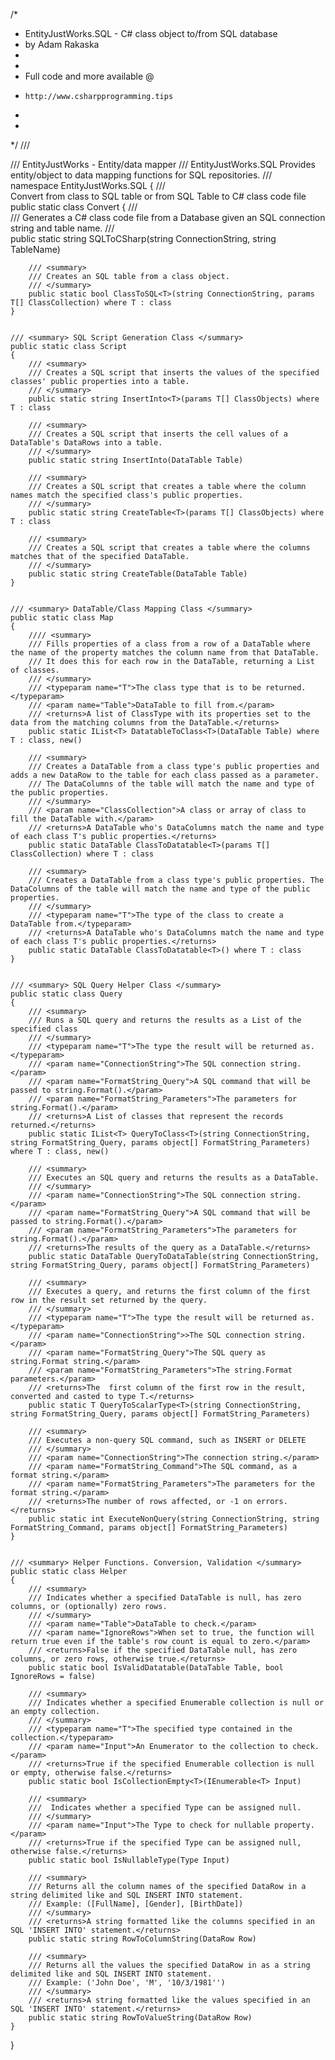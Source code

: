/* 
 * EntityJustWorks.SQL - C# class object to/from SQL database
 *    by Adam Rakaska
 * 
 * 
 *   Full code and more available @
 *     http://www.csharpprogramming.tips
 * 
 * 
 */
/// <summary>
/// EntityJustWorks - Entity/data mapper
/// EntityJustWorks.SQL Provides entity/object to data mapping functions for SQL repositories.
/// </summary>
namespace EntityJustWorks.SQL
{
	/// <summary> Convert from class to SQL table or from SQL Table to C# class code file </summary>
	public static class Convert
	{
		/// <summary> 
		/// Generates a C# class code file from a Database given an SQL connection string and table name.
		/// </summary>
		public static string SQLToCSharp(string ConnectionString, string TableName)

		/// <summary>
		/// Creates an SQL table from a class object.
		/// </summary>
		public static bool ClassToSQL<T>(string ConnectionString, params T[] ClassCollection) where T : class
	}
	
	
	/// <summary> SQL Script Generation Class </summary>
	public static class Script
	{
		/// <summary>
		/// Creates a SQL script that inserts the values of the specified classes' public properties into a table.
		/// </summary>
		public static string InsertInto<T>(params T[] ClassObjects) where T : class

		/// <summary>
		/// Creates a SQL script that inserts the cell values of a DataTable's DataRows into a table.
		/// </summary>
		public static string InsertInto(DataTable Table)

		/// <summary>
		/// Creates a SQL script that creates a table where the column names match the specified class's public properties.
		/// </summary>
		public static string CreateTable<T>(params T[] ClassObjects) where T : class

		/// <summary>
		/// Creates a SQL script that creates a table where the columns matches that of the specified DataTable.
		/// </summary>
		public static string CreateTable(DataTable Table)
	}
	
	
	/// <summary> DataTable/Class Mapping Class </summary>
	public static class Map
	{
		//// <summary>
		/// Fills properties of a class from a row of a DataTable where the name of the property matches the column name from that DataTable.
		/// It does this for each row in the DataTable, returning a List of classes.
		/// </summary>
		/// <typeparam name="T">The class type that is to be returned.</typeparam>
		/// <param name="Table">DataTable to fill from.</param>
		/// <returns>A list of ClassType with its properties set to the data from the matching columns from the DataTable.</returns>
		public static IList<T> DatatableToClass<T>(DataTable Table) where T : class, new()

		/// <summary>
		/// Creates a DataTable from a class type's public properties and adds a new DataRow to the table for each class passed as a parameter.
		/// The DataColumns of the table will match the name and type of the public properties.
		/// </summary>
		/// <param name="ClassCollection">A class or array of class to fill the DataTable with.</param>
		/// <returns>A DataTable who's DataColumns match the name and type of each class T's public properties.</returns>
		public static DataTable ClassToDatatable<T>(params T[] ClassCollection) where T : class

		/// <summary>
		/// Creates a DataTable from a class type's public properties. The DataColumns of the table will match the name and type of the public properties.
		/// </summary>
		/// <typeparam name="T">The type of the class to create a DataTable from.</typeparam>
		/// <returns>A DataTable who's DataColumns match the name and type of each class T's public properties.</returns>
		public static DataTable ClassToDatatable<T>() where T : class
	}
	
	
	/// <summary> SQL Query Helper Class </summary>
	public static class Query
	{
		/// <summary>
		/// Runs a SQL query and returns the results as a List of the specified class
		/// </summary>
		/// <typeparam name="T">The type the result will be returned as.</typeparam>
		/// <param name="ConnectionString">The SQL connection string.</param>
		/// <param name="FormatString_Query">A SQL command that will be passed to string.Format().</param>
		/// <param name="FormatString_Parameters">The parameters for string.Format().</param>
		/// <returns>A List of classes that represent the records returned.</returns>
		public static IList<T> QueryToClass<T>(string ConnectionString, string FormatString_Query, params object[] FormatString_Parameters) where T : class, new()

		/// <summary>
		/// Executes an SQL query and returns the results as a DataTable.
		/// </summary>
		/// <param name="ConnectionString">The SQL connection string.</param>
		/// <param name="FormatString_Query">A SQL command that will be passed to string.Format().</param>
		/// <param name="FormatString_Parameters">The parameters for string.Format().</param>
		/// <returns>The results of the query as a DataTable.</returns>
		public static DataTable QueryToDataTable(string ConnectionString, string FormatString_Query, params object[] FormatString_Parameters)

		/// <summary>
		/// Executes a query, and returns the first column of the first row in the result set returned by the query.
		/// </summary>
		/// <typeparam name="T">The type the result will be returned as.</typeparam>
		/// <param name="ConnectionString">>The SQL connection string.</param>
		/// <param name="FormatString_Query">The SQL query as string.Format string.</param>
		/// <param name="FormatString_Parameters">The string.Format parameters.</param>
		/// <returns>The  first column of the first row in the result, converted and casted to type T.</returns>
		public static T QueryToScalarType<T>(string ConnectionString, string FormatString_Query, params object[] FormatString_Parameters)

		/// <summary>
		/// Executes a non-query SQL command, such as INSERT or DELETE
		/// </summary>
		/// <param name="ConnectionString">The connection string.</param>
		/// <param name="FormatString_Command">The SQL command, as a format string.</param>
		/// <param name="FormatString_Parameters">The parameters for the format string.</param>
		/// <returns>The number of rows affected, or -1 on errors.</returns>
		public static int ExecuteNonQuery(string ConnectionString, string FormatString_Command, params object[] FormatString_Parameters)
	}
	
	
	/// <summary> Helper Functions. Conversion, Validation </summary>
	public static class Helper
	{
		/// <summary>
		/// Indicates whether a specified DataTable is null, has zero columns, or (optionally) zero rows.
		/// </summary>
		/// <param name="Table">DataTable to check.</param>
		/// <param name="IgnoreRows">When set to true, the function will return true even if the table's row count is equal to zero.</param>
		/// <returns>False if the specified DataTable null, has zero columns, or zero rows, otherwise true.</returns>
		public static bool IsValidDatatable(DataTable Table, bool IgnoreRows = false)

		/// <summary>
		/// Indicates whether a specified Enumerable collection is null or an empty collection.
		/// </summary>
		/// <typeparam name="T">The specified type contained in the collection.</typeparam>
		/// <param name="Input">An Enumerator to the collection to check.</param>
		/// <returns>True if the specified Enumerable collection is null or empty, otherwise false.</returns>
		public static bool IsCollectionEmpty<T>(IEnumerable<T> Input)

		/// <summary>
		///  Indicates whether a specified Type can be assigned null.
		/// </summary>
		/// <param name="Input">The Type to check for nullable property.</param>
		/// <returns>True if the specified Type can be assigned null, otherwise false.</returns>
		public static bool IsNullableType(Type Input)

		/// <summary>
		/// Returns all the column names of the specified DataRow in a string delimited like and SQL INSERT INTO statement.
		/// Example: ([FullName], [Gender], [BirthDate])
		/// </summary>
		/// <returns>A string formatted like the columns specified in an SQL 'INSERT INTO' statement.</returns>
		public static string RowToColumnString(DataRow Row)

		/// <summary>
		/// Returns all the values the specified DataRow in as a string delimited like and SQL INSERT INTO statement.
		/// Example: ('John Doe', 'M', '10/3/1981'')
		/// </summary>
		/// <returns>A string formatted like the values specified in an SQL 'INSERT INTO' statement.</returns>
		public static string RowToValueString(DataRow Row)
	}
}
